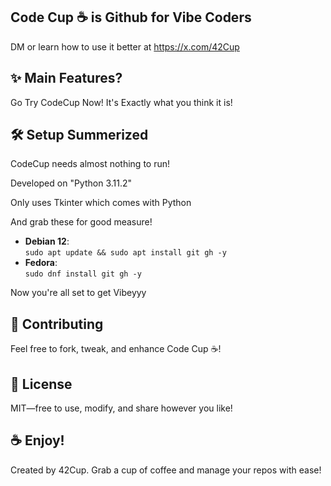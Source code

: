 ## Code Cup ☕ is Github for Vibe Coders


DM or learn how to use it better at https://x.com/42Cup

## ✨ Main Features?
Go Try CodeCup Now! It's Exactly what you think it is!

## 🛠️ Setup Summerized
CodeCup needs almost nothing to run!

Developed on "Python 3.11.2"

Only uses Tkinter which comes with Python

And grab these for good measure!
- **Debian 12**:  
  `sudo apt update && sudo apt install git gh -y`
- **Fedora**:  
  `sudo dnf install git gh -y`

Now you're all set to get Vibeyyy

## 🤝 Contributing
Feel free to fork, tweak, and enhance Code Cup ☕! 

## 📜 License
MIT—free to use, modify, and share however you like!

## ☕ Enjoy!
Created by 42Cup. Grab a cup of coffee and manage your repos with ease!
